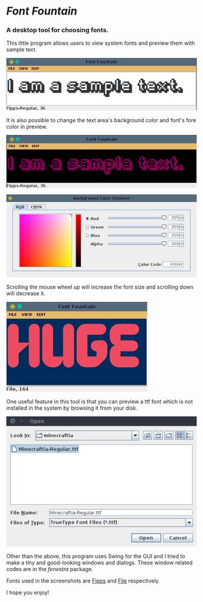 # *Font Fountain*

### A desktop tool for choosing fonts.

This little program allows users to view system fonts and preview them with sample text. 

![The preview window.](/ss/main_window.png?raw=true)

It is also possible to change the text area's background color and font's fore color in preview.

![Changing back and fore colors.](/ss/color_choosing.png?raw=true)

![Background color chooser.](/ss/bg_chooser.png?raw=true)

Scrolling the mouse wheel up will increase the font size and scrolling down will decrease it.

![Changing size with scrolling the mouse wheel.](/ss/huge.png?raw=true)

One useful feature in this tool is that you can preview a ttf font which is not installed in the system by browsing it from your disk.

![Opening a ttf font which is not installed on the system.](/ss/open.png?raw=true)

Other than the above, this program uses Swing for the GUI and I tried to make a tiny and good-looking windows and dialogs. 
These window related codes are in the *fenestra* package.

Fonts used in the screenshots are [Fipps](http://www.fontspace.com/pheist/fipps) and [File](http://www.fontfabric.com/file-free-font/) respectively.

I hope you enjoy!

